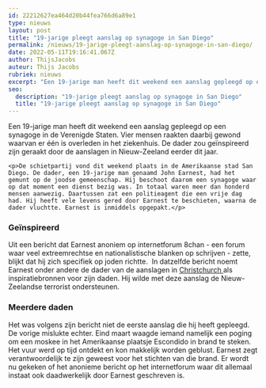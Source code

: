 ```yaml
---
id: 22212627ea464d20b44fea766d6a89e1
type: nieuws
layout: post
title: "19-jarige pleegt aanslag op synagoge in San Diego"
permalink: /nieuws/19-jarige-pleegt-aanslag-op-synagoge-in-san-diego/
date: 2022-05-11T19:16:41.067Z
author: ThijsJacobs
auteur: Thijs Jacobs
rubriek: nieuws
excerpt: "Een 19-jarige man heeft dit weekend een aanslag gepleegd op een synagoge in de Verenigde Staten. Vier mensen raakten daarbij gewond waarvan er één is overleden in het ziekenhuis. De dader zou geïnspireerd zijn geraakt door de aanslagen in Nieuw-Zeeland eerder dit jaar.  "
seo:
  description: "19-jarige pleegt aanslag op synagoge in San Diego"
  title: "19-jarige pleegt aanslag op synagoge in San Diego"
---
```

Een 19-jarige man heeft dit weekend een aanslag gepleegd op een synagoge in de Verenigde Staten. Vier mensen raakten daarbij gewond waarvan er één is overleden in het ziekenhuis. De dader zou geïnspireerd zijn geraakt door de aanslagen in Nieuw-Zeeland eerder dit jaar.  

    <p>De schietpartij vond dit weekend plaats in de Amerikaanse stad San Diego. De dader, een 19-jarige man genaamd John Earnest, had het gemunt op de joodse gemeenschap. Hij beschoot daarom een synagoge waar op dat moment een dienst bezig was. In totaal waren meer dan honderd mensen aanwezig. Daartussen zat een politieagent die een vrije dag had. Hij heeft vele levens gered door Earnest te beschieten, waarna de dader vluchtte. Earnest is inmiddels opgepakt.</p>
<h3>Geïnspireerd</h3>
<p>Uit een bericht dat Earnest anoniem op internetforum 8chan - een forum waar veel extreemrechtse en nationalistische blanken op schrijven - zette, blijkt dat hij zich specifiek op joden richtte.  In datzelfde bericht noemt Earnest onder andere de dader van de aanslagen in <a href="/nieuws/aanslagen-nieuw-zeeland-50-slachtoffers">Christchurch </a>als inspiratiebronnen voor zijn daden. Hij wilde met deze aanslag de Nieuw-Zeelandse terrorist ondersteunen.</p>
<h3>Meerdere daden</h3>
<p>Het was volgens zijn bericht niet de eerste aanslag die hij heeft gepleegd. De vorige mislukte echter. Eind maart waagde iemand namelijk een poging om een moskee in het Amerikaanse plaatsje Escondido in brand te steken. Het vuur werd op tijd ontdekt en kon makkelijk worden geblust. Earnest zegt verantwoordelijk te zijn geweest voor het stichten van die brand. Er wordt nu gekeken of het anonieme bericht op het internetforum waar dit allemaal instaat ook daadwerkelijk door Earnest geschreven is. </p>  

